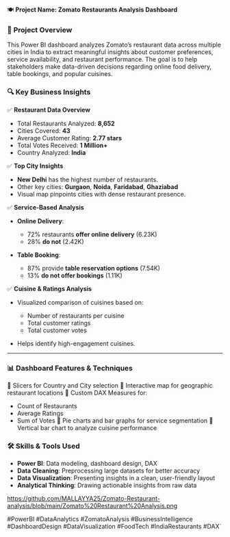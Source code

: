 
🍽️ **Project Name: Zomato Restaurants Analysis Dashboard**
### 🚀 **Project Overview**

This Power BI dashboard analyzes Zomato’s restaurant data across multiple cities in India to extract meaningful insights about customer preferences, service availability, and restaurant performance. The goal is to help stakeholders make data-driven decisions regarding online food delivery, table bookings, and popular cuisines.
### 🔍 **Key Business Insights**

✅ **Restaurant Data Overview**

* Total Restaurants Analyzed: **8,652**
* Cities Covered: **43**
* Average Customer Rating: **2.77 stars**
* Total Votes Received: **1 Million+**
* Country Analyzed: **India**

✅ **Top City Insights**

* **New Delhi** has the highest number of restaurants.
* Other key cities: **Gurgaon**, **Noida**, **Faridabad**, **Ghaziabad**
* Visual map pinpoints cities with dense restaurant presence.

✅ **Service-Based Analysis**

* **Online Delivery**:
  * 72% restaurants **offer online delivery** (6.23K)
  * 28% **do not** (2.42K)
    
* **Table Booking**:
  * 87% provide **table reservation options** (7.54K)
  * 13% **do not offer bookings** (1.11K)

✅ **Cuisine & Ratings Analysis**

* Visualized comparison of cuisines based on:

  * Number of restaurants per cuisine
  * Total customer ratings
  * Total customer votes
* Helps identify high-engagement cuisines.

---

### 📊 **Dashboard Features & Techniques**

🔹 Slicers for Country and City selection
🔹 Interactive map for geographic restaurant locations
🔹 Custom DAX Measures for:

* Count of Restaurants
* Average Ratings
* Sum of Votes
  🔹 Pie charts and bar graphs for service segmentation
  🔹 Vertical bar chart to analyze cuisine performance

### 🛠️ **Skills & Tools Used**

* **Power BI**: Data modeling, dashboard design, DAX
* **Data Cleaning**: Preprocessing large datasets for better accuracy
* **Data Visualization**: Presenting insights in a clean, user-friendly layout
* **Analytical Thinking**: Drawing actionable insights from raw data

https://github.com/MALLAYYA25/Zomato-Restaurant-analysis/blob/main/Zomato%20Restaurant%20Analysis.png

#PowerBI #DataAnalytics #ZomatoAnalysis #BusinessIntelligence #DashboardDesign #DataVisualization #FoodTech #IndiaRestaurants #DAX`


